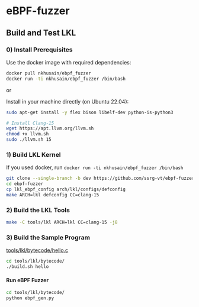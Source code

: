 # eBPF-fuzzer

## Build and Test LKL

### 0) Install Prerequisites

Use the docker image with required dependencies:

```bash
docker pull nkhusain/ebpf_fuzzer
docker run -ti nkhusain/ebpf_fuzzer /bin/bash
```

or

Install in your machine directly (on Ubuntu 22.04):

```bash
sudo apt-get install -y flex bison libelf-dev python-is-python3

# Install Clang-15
wget https://apt.llvm.org/llvm.sh
chmod +x llvm.sh
sudo ./llvm.sh 15
```

### 1) Build LKL Kernel

If you used docker, run `docker run -ti nkhusain/ebpf_fuzzer /bin/bash`

```bash
git clone --single-branch -b dev https://github.com/ssrg-vt/ebpf-fuzzer.git
cd ebpf-fuzzer
cp lkl_ebpf_config arch/lkl/configs/defconfig
make ARCH=lkl defconfig CC=clang-15
```

### 2) Build the LKL Tools

```bash
make -C tools/lkl ARCH=lkl CC=clang-15 -j8
```

### 3) Build the Sample Program

[tools/lkl/bytecode/hello.c](tools/lkl/bytecode/hello.c)

```bash
cd tools/lkl/bytecode/
./build.sh hello
```

#### Run eBPF Fuzzer

```bash
cd tools/lkl/bytecode/
python ebpf_gen.py
```
